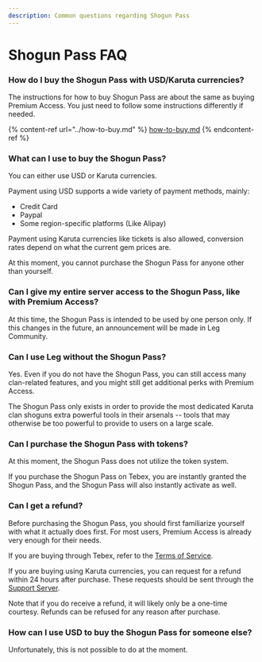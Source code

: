 ```yaml
---
description: Common questions regarding Shogun Pass
---
```


# Shogun Pass FAQ

### How do I buy the Shogun Pass with USD/Karuta currencies?

The instructions for how to buy Shogun Pass are about the same as buying Premium Access. You just need to follow some instructions differently if needed.

{% content-ref url="../how-to-buy.md" %}
[how-to-buy.md](../how-to-buy.md)
{% endcontent-ref %}

### What can I use to buy the Shogun Pass?

You can either use USD or Karuta currencies.

Payment using USD supports a wide variety of payment methods, mainly:

* Credit Card
* Paypal
* Some region-specific platforms (Like Alipay)

Payment using Karuta currencies like tickets is also allowed, conversion rates depend on what the current gem prices are.

At this moment, you cannot purchase the Shogun Pass for anyone other than yourself.

### Can I give my entire server access to the Shogun Pass, like with Premium Access?

At this time, the Shogun Pass is intended to be used by one person only. If this changes in the future, an announcement will be made in Leg Community.

### Can I use Leg without the Shogun Pass?

Yes. Even if you do not have the Shogun Pass, you can still access many clan-related features, and you might still get additional perks with Premium Access.

The Shogun Pass only exists in order to provide the most dedicated Karuta clan shoguns extra powerful tools in their arsenals -- tools that may otherwise be too powerful to provide to users on a large scale.

### Can I purchase the Shogun Pass with tokens?

At this moment, the Shogun Pass does not utilize the token system.

If you purchase the Shogun Pass on Tebex, you are instantly granted the Shogun Pass, and the Shogun Pass will also instantly activate as well.

### Can I get a refund?

Before purchasing the Shogun Pass, you should first familiarize yourself with what it actually does first. For most users, Premium Access is already very enough for their needs.

If you are buying through Tebex, refer to the [Terms of Service](../../leg-terms-of-service.md).

If you are buying using Karuta currencies, you can request for a refund within 24 hours after purchase. These requests should be sent through the [Support Server](https://discord.gg/SRWDAk7VnN).

Note that if you do receive a refund, it will likely only be a one-time courtesy. Refunds can be refused for any reason after purchase.

### How can I use USD to buy the Shogun Pass for someone else?

Unfortunately, this is not possible to do at the moment.
